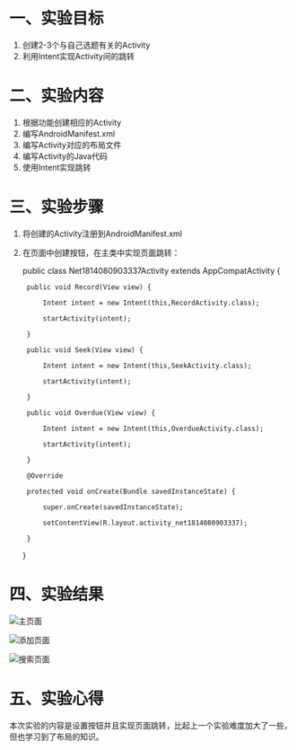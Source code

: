 # 一、实验目标 #

1. 创建2-3个与自己选题有关的Activity
2. 利用Intent实现Activity间的跳转

# 二、实验内容 #

1. 根据功能创建相应的Activity
2. 编写AndroidManifest.xml
3. 编写Activity对应的布局文件
4. 编写Activity的Java代码
5. 使用Intent实现跳转

# 三、实验步骤 #

1. 将创建的Activity注册到AndroidManifest.xml
2. 在页面中创建按钮，在主类中实现页面跳转：

    public class Net1814080903337Activity extends AppCompatActivity {
    
        public void Record(View view) {
        
            Intent intent = new Intent(this,RecordActivity.class);
            
            startActivity(intent);
            
        }
        
        public void Seek(View view) {
        
            Intent intent = new Intent(this,SeekActivity.class);
            
            startActivity(intent);
            
        }
        
        public void Overdue(View view) {
        
            Intent intent = new Intent(this,OverdueActivity.class);
            
            startActivity(intent);
            
        }
        
        @Override
        
        protected void onCreate(Bundle savedInstanceState) {
        
            super.onCreate(savedInstanceState);
            
            setContentView(R.layout.activity_net1814080903337);
            
        }
        
    }


# 四、实验结果 #

![主页面](https://github.com/fairy-lee/android-labs-2020/blob/master/students/net1814080903337/picture/2.png)

![添加页面](https://github.com/fairy-lee/android-labs-2020/blob/master/students/net1814080903337/picture/3.png)

![搜索页面](https://github.com/fairy-lee/android-labs-2020/blob/master/students/net1814080903337/picture/4.png)

# 五、实验心得 #
本次实验的内容是设置按钮并且实现页面跳转，比起上一个实验难度加大了一些，但也学习到了布局的知识。
